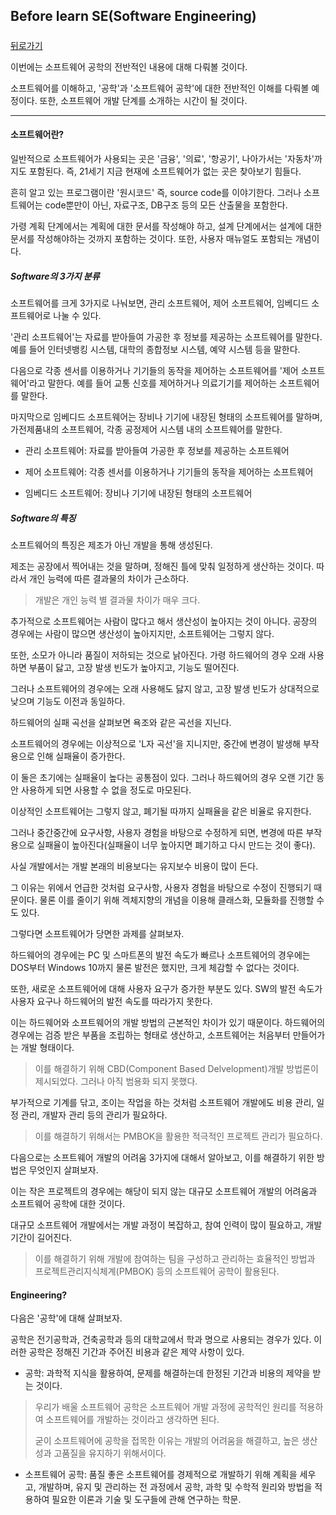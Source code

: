 ## Before learn SE(Software Engineering)

##### 

[뒤로가기](/softwareengineering/README.md)

이번에는 소프트웨어 공학의 전반적인 내용에 대해 다뤄볼 것이다.  

소프트웨어를 이해하고, '공학'과 '소프트웨어 공학'에 대한 전반적인 이해를 다뤄볼 예정이다. 또한, 소프트웨어 개발 단계를 소개하는 시간이 될 것이다.

---

#### 소프트웨어란?  

일반적으로 소프트웨어가 사용되는 곳은 '금융', '의료', '항공기', 나아가서는 '자동차'까지도 포함된다. 즉, 21세기 지금 현재에 소프트웨어가 없는 곳은 찾아보기 힘들다.  

흔히 알고 있는 프로그램이란 '원시코드' 즉, source code를 이야기한다. 그러나 소프트웨어는 code뿐만이 아닌, 자료구조, DB구조 등의 모든 산출물을 포함한다.  

가령 계획 단계에서는 계획에 대한 문서를 작성해야 하고, 설계 단계에서는 설계에 대한 문서를 작성해야하는 것까지 포함하는 것이다. 또한, 사용자 매뉴얼도 포함되는 개념이다.  

##### Software의 3가지 분류  

소프트웨어를 크게 3가지로 나눠보면, 관리 소프트웨어, 제어 소프트웨어, 임베디드 소프트웨어로 나눌 수 있다.  

'관리 소프트웨어'는 자료를 받아들여 가공한 후 정보를 제공하는 소프트웨어를 말한다. 예를 들어 인터넷뱅킹 시스템, 대학의 종합정보 시스템, 예약 시스템 등을 말한다.  

다음으로 각종 센서를 이용하거나 기기들의 동작을 제어하는 소프트웨어를 '제어 소프트웨어'라고 말한다. 예를 들어 교통 신호를 제어하거나 의료기기를 제어하는 소프트웨어를 말한다.  

마지막으로 임베디드 소프트웨어는 장비나 기기에 내장된 형태의 소프트웨어를 말하며, 가전제품내의 소프트웨어, 각종 공정제어 시스템 내의 소프트웨어를 말한다.  

* 관리 소프트웨어: 자료를 받아들여 가공한 후 정보를 제공하는 소프트웨어  

* 제어 소프트웨어: 각종 센서를 이용하거나 기기들의 동작을 제어하는 소프트웨어  

* 임베디드 소프트웨어: 장비나 기기에 내장된 형태의 소프트웨어  

##### Software의 특징

소프트웨어의 특징은 제조가 아닌 개발을 통해 생성된다.  

제조는 공장에서 찍어내는 것을 말하며, 정해진 틀에 맞춰 일정하게 생산하는 것이다. 따라서 개인 능력에 따른 결과물의 차이가 근소하다.  

> 개발은 개인 능력 별 결과물 차이가 매우 크다.  

추가적으로 소프트웨어는 사람이 많다고 해서 생산성이 높아지는 것이 아니다. 공장의 경우에는 사람이 많으면 생산성이 높아지지만, 소프트웨어는 그렇지 않다.  

또한, 소모가 아니라 품질이 저하되는 것으로 낡아진다. 가령 하드웨어의 경우 오래 사용하면 부품이 닳고, 고장 발생 빈도가 높아지고, 기능도 떨어진다.  

그러나 소프트웨어의 경우에는 오래 사용해도 닳지 않고, 고장 발생 빈도가 상대적으로 낮으며 기능도 이전과 동일하다.  

하드웨어의 실패 곡선을 살펴보면 욕조와 같은 곡선을 지닌다.  

소프트웨어의 경우에는 이상적으로 'L자 곡선'을 지니지만, 중간에 변경이 발생해 부작용으로 인해 실패율이 증가한다.  

이 둘은 초기에는 실패율이 높다는 공통점이 있다. 그러나 하드웨어의 경우 오랜 기간 동안 사용하게 되면 사용할 수 없을 정도로 마모된다.  

이상적인 소프트웨어는 그렇지 않고, 폐기될 따까지 실패율을 같은 비율로 유지한다.  

그러나 중간중간에 요구사항, 사용자 경험을 바탕으로 수정하게 되면, 변경에 따른 부작용으로 실패율이 높아진다(실패율이 너무 높아지면 폐기하고 다시 만드는 것이 좋다).  

사실 개발에서는 개발 본래의 비용보다는 유지보수 비용이 많이 든다.  

그 이유는 위에서 언급한 것처럼 요구사항, 사용자 경험을 바탕으로 수정이 진행되기 때문이다. 물론 이를 줄이기 위해 겍체지향의 개념을 이용해 클래스화, 모듈화를 진행할 수도 있다.  

그렇다면 소프트웨어가 당면한 과제를 살펴보자.  

하드웨어의 경우에는 PC 및 스마트폰의 발전 속도가 빠르나 소프트웨어의 경우에는 DOS부터 Windows 10까지 물론 발전은 했지만, 크게 체감할 수 없다는 것이다.  

또한, 새로운 소프트웨어에 대해 사용자 요구가 증가한 부분도 있다. SW의 발전 속도가 사용자 요구나 하드웨어의 발전 속도를 따라가지 못한다.  

이는 하드웨어와 소프트웨어의 개발 방법의 근본적인 차이가 있기 때문이다. 하드웨어의 경우에는 검증 받은 부품을 조립하는 형태로 생산하고, 소프트웨어는 처음부터 만들어가는 개발 형태이다.  

> 이를 해결하기 위해 CBD(Component Based Delvelopment)개발 방법론이 제시되었다. 그러나 아직 범용화 되지 못했다.  

부가적으로 기계를 닦고, 조이는 작업을 하는 것처럼 소프트웨어 개발에도 비용 관리, 일정 관리, 개발자 관리 등의 관리가 필요하다.  

> 이를 해결하기 위해서는 PMBOK을 활용한 적극적인 프로젝트 관리가 필요하다.  

다음으로는 소프트웨어 개발의 어려움 3가지에 대해서 알아보고, 이를 해결하기 위한 방법은 무엇인지 살펴보자.  

이는 작은 프로젝트의 경우에는 해당이 되지 않는 대규모 소프트웨어 개발의 어려움과 소프트웨어 공학에 대한 것이다.  

대규모 소프트웨어 개발에서는 개발 과정이 복잡하고, 참여 인력이 많이 필요하고, 개발 기간이 길어진다.  

> 이를 해결하기 위해 개발에 참여하는 팀을 구성하고 관리하는 효율적인 방법과 프로젝트관리지식체계(PMBOK) 등의 소프트웨어 공학이 활용된다.  

#### Engineering?

다음은 '공학'에 대해 살펴보자.  

공학은 전기공학과, 건축공학과 등의 대학교에서 학과 명으로 사용되는 경우가 있다. 이러한 공학은 정해진 기간과 주어진 비용과 같은 제약 사항이 있다. 

* 공학: 과학적 지식을 활용하여, 문제를 해결하는데 한정된 기간과 비용의 제약을 받는 것이다.  

> 우리가 배울 소프트웨어 공학은 소프트웨어 개발 과정에 공학적인 원리를 적용하여 소프트웨어를 개발하는 것이라고 생각하면 된다.  
>
> 굳이 소프트웨어에 공학을 접목한 이유는 개발의 어려움을 해결하고, 높은 생산성과 고품질을 유지하기 위해서이다.  

* 소프트웨어 공학: 품질 좋은 소프트웨어를 경제적으로 개발하기 위해 계획을 세우고, 개발하며, 유지 및 관리하는 전 과정에서 공학, 과학 및 수학적 원리와 방법을 적용하여 필요한 이론과 기술 및 도구들에 관해 연구하는 학문.


